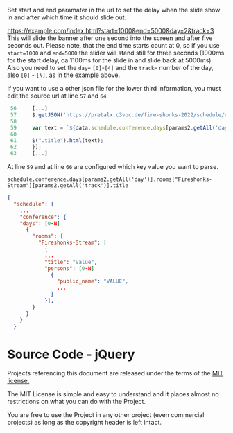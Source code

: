 Set start and end paramater in the url to set the delay when the slide show in and after which time it should slide out.

https://example.com/index.html?start=1000&end=5000&day=2&track=3
This will slide the banner after one second into the screen and after five seconds out.
Please note, that the end time starts count at 0, so if you use `start=1000` and `end=5000` the slider will stand still for three seconds (1000ms for the start delay, ca 1100ms for the slide in and slide back at 5000ms). Also you need to set the `day=` `[0]`-`[4]` and the `track=` number of the day, also `[0]` - `[N]`, as in the example above.

If you want to use a other json file for the lower third information, you must edit the source url at line `57` and `64`
```javascript
 56     [...]
 57     $.getJSON('https://pretalx.c3voc.de/fire-shonks-2022/schedule/export/schedule.json', function(data) {
 58
 59     var text = `${data.schedule.conference.days[params2.getAll('day')].rooms["Fireshonks-Stream"][params2.getAll('track')].title}`
 60
 61     $(".title").html(text);
 62     });
 63     [...]
 ```
 
 At line `59` and at line `66` are configured which key value you want to parse. 
 
 `schedule.conference.days[params2.getAll('day')].rooms["Fireshonks-Stream"][params2.getAll('track')].title`
 
 ```json
 {
   "schedule": {
     ...
     "conference": {
     "days": [0-N]
       {
         "rooms": {
           "Fireshonks-Stream": [
             {
             ...
             "title": "Value",
             "persons": [0-N]
               {
                 "public_name": "VALUE",
                 ...
               }
             }],
         }
       }
     }
   }
```

# Source Code - jQuery

Projects referencing this document are released under the terms of the [MIT license.](https://tldrlegal.com/license/mit-license)

The MIT License is simple and easy to understand and it places almost no restrictions on what you can do with the Project.

You are free to use the Project in any other project (even commercial projects) as long as the copyright header is left intact.


       
